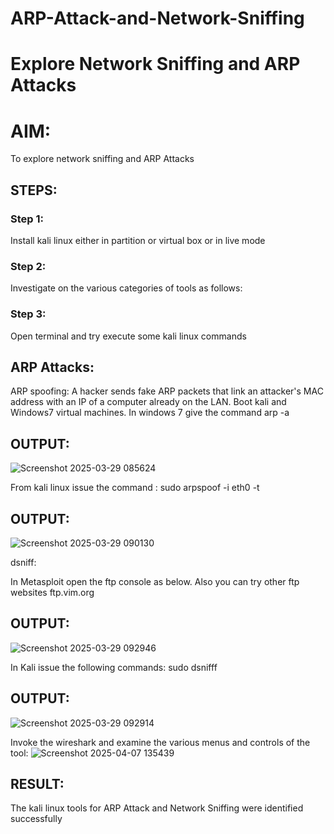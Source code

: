 # ARP-Attack-and-Network-Sniffing
# Explore Network Sniffing and ARP Attacks

# AIM:

To explore network sniffing and ARP Attacks

## STEPS:

### Step 1:

Install kali linux either in partition or virtual box or in live mode

### Step 2:

Investigate on the various categories of tools as follows:


### Step 3:
Open terminal and try execute some kali linux commands

## ARP Attacks:  
ARP spoofing: A hacker sends fake ARP packets that link an attacker's MAC address with an IP of a computer already on the LAN. 
Boot kali and Windows7 virtual machines.
In windows 7 give the command arp -a
## OUTPUT:
![Screenshot 2025-03-29 085624](https://github.com/user-attachments/assets/80c498ac-99eb-4f2e-8c17-99bcf3111f56)


From kali linux issue the command :
sudo arpspoof -i eth0 -t <target system> <gateway>
## OUTPUT:
![Screenshot 2025-03-29 090130](https://github.com/user-attachments/assets/7ae9843f-9c3c-4662-a635-d48f15f7b6c8)



 dsniff:






In Metasploit open the ftp console as below. Also you can try other ftp websites ftp.vim.org
## OUTPUT:

![Screenshot 2025-03-29 092946](https://github.com/user-attachments/assets/7da389b6-a4a3-432c-affa-31ee5a42c0e2)



In Kali issue the following commands:
sudo dsnifff
## OUTPUT:
![Screenshot 2025-03-29 092914](https://github.com/user-attachments/assets/e44fd24f-6d73-4942-8eae-e3ab8232201a)




Invoke the wireshark and examine the various menus  and controls of the tool:
![Screenshot 2025-04-07 135439](https://github.com/user-attachments/assets/ddceb839-5c04-4ad8-ba8d-5d80ef0a275e)


## RESULT:
The kali linux tools for ARP Attack and Network Sniffing were identified successfully
